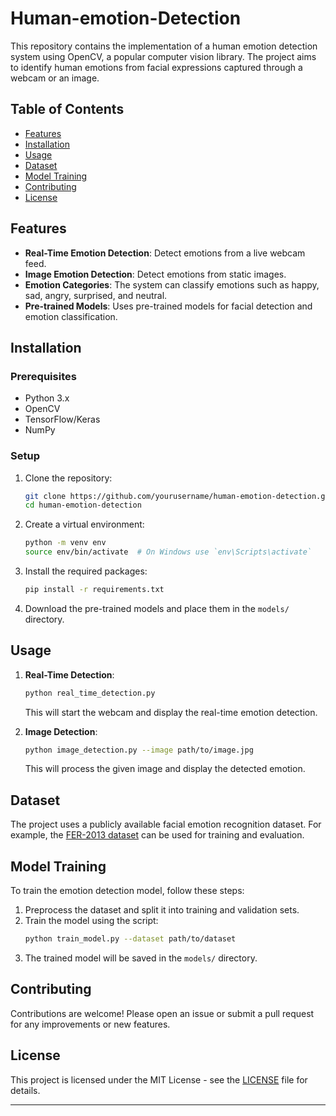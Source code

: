 # Human-emotion-Detection



This repository contains the implementation of a human emotion detection system using OpenCV, a popular computer vision library. The project aims to identify human emotions from facial expressions captured through a webcam or an image.

## Table of Contents
- [Features](#features)
- [Installation](#installation)
- [Usage](#usage)
- [Dataset](#dataset)
- [Model Training](#model-training)
- [Contributing](#contributing)
- [License](#license)

## Features
- **Real-Time Emotion Detection**: Detect emotions from a live webcam feed.
- **Image Emotion Detection**: Detect emotions from static images.
- **Emotion Categories**: The system can classify emotions such as happy, sad, angry, surprised, and neutral.
- **Pre-trained Models**: Uses pre-trained models for facial detection and emotion classification.

## Installation
### Prerequisites
- Python 3.x
- OpenCV
- TensorFlow/Keras
- NumPy

### Setup
1. Clone the repository:
   ```bash
   git clone https://github.com/yourusername/human-emotion-detection.git
   cd human-emotion-detection
   ```

2. Create a virtual environment:
   ```bash
   python -m venv env
   source env/bin/activate  # On Windows use `env\Scripts\activate`
   ```

3. Install the required packages:
   ```bash
   pip install -r requirements.txt
   ```

4. Download the pre-trained models and place them in the `models/` directory.

## Usage
1. **Real-Time Detection**:
   ```bash
   python real_time_detection.py
   ```
   This will start the webcam and display the real-time emotion detection.

2. **Image Detection**:
   ```bash
   python image_detection.py --image path/to/image.jpg
   ```
   This will process the given image and display the detected emotion.

## Dataset
The project uses a publicly available facial emotion recognition dataset. For example, the [FER-2013 dataset](https://www.kaggle.com/c/challenges-in-representation-learning-facial-expression-recognition-challenge/data) can be used for training and evaluation.

## Model Training
To train the emotion detection model, follow these steps:
1. Preprocess the dataset and split it into training and validation sets.
2. Train the model using the script:
   ```bash
   python train_model.py --dataset path/to/dataset
   ```
3. The trained model will be saved in the `models/` directory.

## Contributing
Contributions are welcome! Please open an issue or submit a pull request for any improvements or new features.

## License
This project is licensed under the MIT License - see the [LICENSE](LICENSE) file for details.

---
